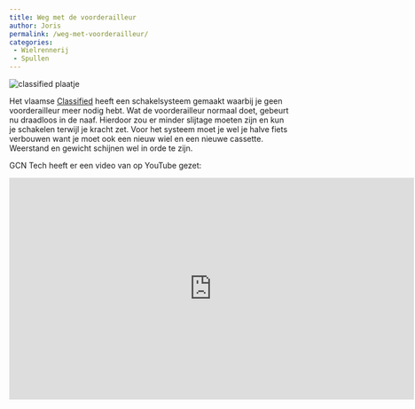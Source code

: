 ```yaml
---
title: Weg met de voorderailleur
author: Joris
permalink: /weg-met-voorderailleur/
categories:
 - Wielrennerij
 - Spullen
---
```


![classified plaatje](https://classified-cycling.cc/uploads/files/_1080xAUTO_crop_center-center_none/classified-social-banner-2.jpg)

Het vlaamse [Classified](https://classified-cycling.cc/en/) heeft een schakelsysteem gemaakt waarbij je geen voorderailleur meer nodig hebt. Wat de voorderailleur normaal doet, gebeurt nu draadloos in de naaf. Hierdoor zou er minder slijtage moeten zijn en kun je schakelen terwijl je kracht zet. Voor het systeem moet je wel je halve fiets verbouwen want je moet ook een nieuw wiel en een nieuwe cassette. Weerstand en gewicht schijnen wel in orde te zijn.

GCN Tech heeft er een video van op YouTube gezet:

<iframe width="730" height="400" src="https://www.youtube.com/embed/UFMhUYoqFyc" frameborder="0" allow="accelerometer; autoplay; clipboard-write; encrypted-media; gyroscope; picture-in-picture" allowfullscreen></iframe>
